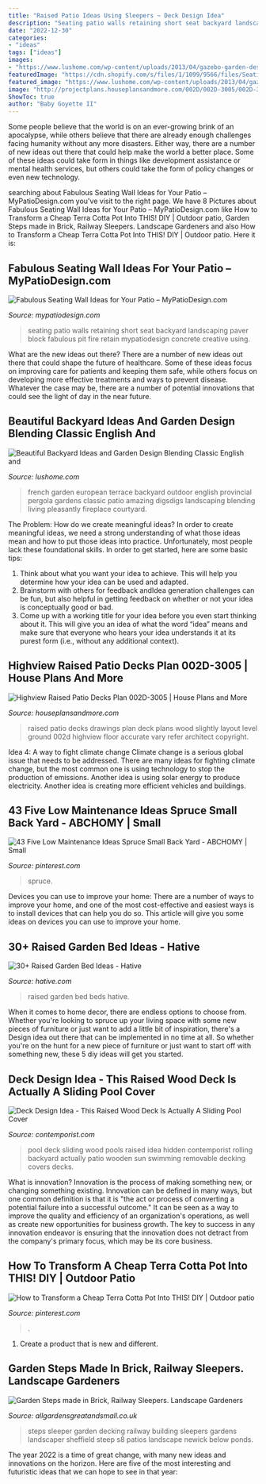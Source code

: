 ```yaml
---
title: "Raised Patio Ideas Using Sleepers ~ Deck Design Idea"
description: "Seating patio walls retaining short seat backyard landscaping paver block fabulous pit fire retain mypatiodesign concrete creative using"
date: "2022-12-30"
categories:
- "ideas"
tags: ["ideas"]
images:
- "https://www.lushome.com/wp-content/uploads/2013/04/gazebo-garden-design-backyard-landscaping-ideas-5.jpg"
featuredImage: "https://cdn.shopify.com/s/files/1/1099/9566/files/Seating-Walls-Retain-Wall_1024x1024.gif?11775982477829854328"
featured_image: "https://www.lushome.com/wp-content/uploads/2013/04/gazebo-garden-design-backyard-landscaping-ideas-5.jpg"
image: "http://projectplans.houseplansandmore.com/002D/002D-3005/002D-3005-front-main-8.jpg"
ShowToc: true
author: "Baby Goyette II"
---
```



Some people believe that the world is on an ever-growing brink of an apocalypse, while others believe that there are already enough challenges facing humanity without any more disasters. Either way, there are a number of new ideas out there that could help make the world a better place. Some of these ideas could take form in things like development assistance or mental health services, but others could take the form of policy changes or even new technology.

	

		
searching about Fabulous Seating Wall Ideas for Your Patio – MyPatioDesign.com you've visit to the right page. We have 8 Pictures about Fabulous Seating Wall Ideas for Your Patio – MyPatioDesign.com like How to Transform a Cheap Terra Cotta Pot Into THIS! DIY | Outdoor patio, Garden Steps made in Brick, Railway Sleepers. Landscape Gardeners and also How to Transform a Cheap Terra Cotta Pot Into THIS! DIY | Outdoor patio. Here it is:
		
    
## Fabulous Seating Wall Ideas For Your Patio – MyPatioDesign.com

<img loading=lazy src="https://cdn.shopify.com/s/files/1/1099/9566/files/Seating-Walls-Retain-Wall_1024x1024.gif?11775982477829854328" onerror="this.onerror=null;this.src='https://tse3.mm.bing.net/th?id=OIP.JIB1i3O2d6HyiwBUOcpAKgHaFD&amp;pid=15.1';" alt="Fabulous Seating Wall Ideas for Your Patio – MyPatioDesign.com">

_Source: mypatiodesign.com_

>seating patio walls retaining short seat backyard landscaping paver block fabulous pit fire retain mypatiodesign concrete creative using. 

	

What are the new ideas out there?
There are a number of new ideas out there that could shape the future of healthcare. Some of these ideas focus on improving care for patients and keeping them safe, while others focus on developing more effective treatments and ways to prevent disease. Whatever the case may be, there are a number of potential innovations that could see the light of day in the near future.

    
## Beautiful Backyard Ideas And Garden Design Blending Classic English And

<img loading=lazy src="https://www.lushome.com/wp-content/uploads/2013/04/gazebo-garden-design-backyard-landscaping-ideas-5.jpg" onerror="this.onerror=null;this.src='https://tse4.mm.bing.net/th?id=OIP.twB-NxodYJcLupKyM48PQwHaFj&amp;pid=15.1';" alt="Beautiful Backyard Ideas and Garden Design Blending Classic English and">

_Source: lushome.com_

>french garden european terrace backyard outdoor english provincial pergola gardens classic patio amazing digsdigs landscaping blending living pleasantly fireplace courtyard. 

	

The Problem: How do we create meaningful ideas?
In order to create meaningful ideas, we need a strong understanding of what those ideas mean and how to put those ideas into practice. Unfortunately, most people lack these foundational skills. In order to get started, here are some basic tips: 
1. Think about what you want your idea to achieve. This will help you determine how your idea can be used and adapted. 
2. Brainstorm with others for feedback andIdea generation challenges can be fun, but also helpful in getting feedback on whether or not your idea is conceptually good or bad. 
3. Come up with a working title for your idea before you even start thinking about it. This will give you an idea of what the word “idea” means and make sure that everyone who hears your idea understands it at its purest form (i.e., without any additional context).

    
## Highview Raised Patio Decks Plan 002D-3005 | House Plans And More

<img loading=lazy src="http://projectplans.houseplansandmore.com/002D/002D-3005/002D-3005-front-main-8.jpg" onerror="this.onerror=null;this.src='https://tse3.mm.bing.net/th?id=OIP.amYfXOHX1ELCF9C-Hq6kEwHaFj&amp;pid=15.1';" alt="Highview Raised Patio Decks Plan 002D-3005 | House Plans and More">

_Source: houseplansandmore.com_

>raised patio decks drawings plan deck plans wood slightly layout level ground 002d highview floor accurate vary refer architect copyright. 

	

Idea 4: A way to fight climate change
Climate change is a serious global issue that needs to be addressed. There are many ideas for fighting climate change, but the most common one is using technology to stop the production of emissions. Another idea is using solar energy to produce electricity. Another idea is creating more efficient vehicles and buildings.

    
## 43 Five Low Maintenance Ideas Spruce Small Back Yard - ABCHOMY | Small

<img loading=lazy src="https://i.pinimg.com/736x/63/50/f3/6350f3d051dcfc9038f03980228ff6d6.jpg" onerror="this.onerror=null;this.src='https://tse2.mm.bing.net/th?id=OIP.QsaxsBJClH10XU7AVOtwMQHaJ3&amp;pid=15.1';" alt="43 Five Low Maintenance Ideas Spruce Small Back Yard - ABCHOMY | Small">

_Source: pinterest.com_

>spruce. 

	

Devices you can use to improve your home:
There are a number of ways to improve your home, and one of the most cost-effective and easiest ways is to install devices that can help you do so. This article will give you some ideas on devices you can use to improve your home.

    
## 30+ Raised Garden Bed Ideas - Hative

<img loading=lazy src="https://hative.com/wp-content/uploads/2016/04/raised-garden-beds/22-raised-garden-beds.jpg" onerror="this.onerror=null;this.src='https://tse2.mm.bing.net/th?id=OIP.4X5bKmmutdnT83Fqu9F_XgHaJ4&amp;pid=15.1';" alt="30+ Raised Garden Bed Ideas - Hative">

_Source: hative.com_

>raised garden bed beds hative. 

	

When it comes to home decor, there are endless options to choose from. Whether you're looking to spruce up your living space with some new pieces of furniture or just want to add a little bit of inspiration, there's a Design idea out there that can be implemented in no time at all. So whether you're on the hunt for a new piece of furniture or just want to start off with something new, these 5 diy ideas will get you started.

    
## Deck Design Idea - This Raised Wood Deck Is Actually A Sliding Pool Cover

<img loading=lazy src="https://www.contemporist.com/wp-content/uploads/2016/08/pool-cover_010816_04-800x1210.jpg" onerror="this.onerror=null;this.src='https://tse1.mm.bing.net/th?id=OIP.4DnYiY0L2eMwyHB8aFJpFwHaLM&amp;pid=15.1';" alt="Deck Design Idea - This Raised Wood Deck Is Actually A Sliding Pool Cover">

_Source: contemporist.com_

>pool deck sliding wood pools raised idea hidden contemporist rolling backyard actually patio wooden sun swimming removable decking covers decks. 

	

What is innovation?
Innovation is the process of making something new, or changing something existing. Innovation can be defined in many ways, but one common definition is that it is "the act or process of converting a potential failure into a successful outcome." 
It can be seen as a way to improve the quality and efficiency of an organization's operations, as well as create new opportunities for business growth. 
The key to success in any innovation endeavor is ensuring that the innovation does not detract from the company's primary focus, which may be its core business.

    
## How To Transform A Cheap Terra Cotta Pot Into THIS! DIY | Outdoor Patio

<img loading=lazy src="https://i.pinimg.com/736x/67/7c/2d/677c2dbd515a341c216764cc8ae2c90c.jpg" onerror="this.onerror=null;this.src='https://tse1.mm.bing.net/th?id=OIP.QkUJZd9YyAQLn_tGIdjyyQHaLG&amp;pid=15.1';" alt="How to Transform a Cheap Terra Cotta Pot Into THIS! DIY | Outdoor patio">

_Source: pinterest.com_

>. 

	

1. Create a product that is new and different.

    
## Garden Steps Made In Brick, Railway Sleepers. Landscape Gardeners

<img loading=lazy src="https://www.allgardensgreatandsmall.co.uk/assets/images/steps/037.jpg" onerror="this.onerror=null;this.src='https://tse3.mm.bing.net/th?id=OIP.5Nu-ehkrDXCavGgBcIxTxQHaJ4&amp;pid=15.1';" alt="Garden Steps made in Brick, Railway Sleepers. Landscape Gardeners">

_Source: allgardensgreatandsmall.co.uk_

>steps sleeper garden decking railway building sleepers gardens landscaper sheffield steep s8 patios landscape newick below ponds. 

	

The year 2022 is a time of great change, with many new ideas and innovations on the horizon. Here are five of the most interesting and futuristic ideas that we can hope to see in that year:

